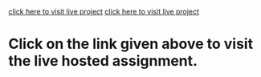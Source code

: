 [click here to visit live project](https://dom-project-1-ten.vercel.app/)
[click here to visit live project]((https://ranveer-15.github.io/DOM_PROJECT_1/))
# Click on the link given above to visit the live hosted assignment.
